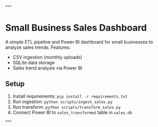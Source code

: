 """
# Small Business Sales Dashboard

A simple ETL pipeline and Power BI dashboard for small businesses to analyze sales trends. Features:

- CSV ingestion (monthly uploads)
- SQLite data storage
- Sales trend analysis via Power BI

## Setup
1. Install requirements: `pip install -r requirements.txt`
2. Run ingestion: `python scripts/ingest_sales.py`
3. Run transform: `python scripts/transform_sales.py`
4. Connect Power BI to `sales_transformed` table in `sales.db`

"""
